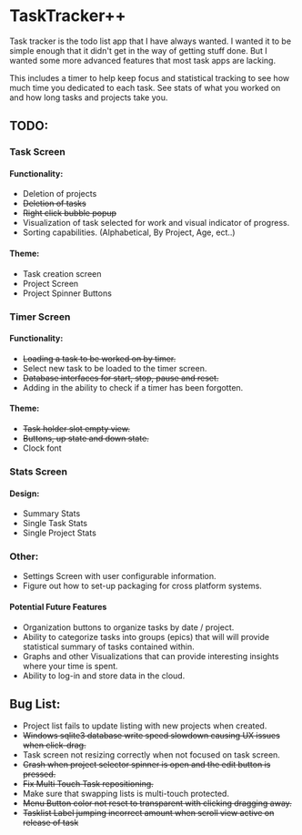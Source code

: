# TaskTracker++

Task tracker is the todo list app that I have always wanted. I wanted it to be simple enough that it didn't get in the way of getting stuff done. But I wanted some more advanced features that most task apps are lacking. 

This includes a timer to help keep focus and statistical tracking to see how much time you dedicated to each task. See stats of what you worked on and how long tasks and projects take you.


## TODO:
### Task Screen
#### Functionality:
+ Deletion of projects
+ ~~Deletion of tasks~~
+ ~~Right click bubble popup~~
+ Visualization of task selected for work and visual indicator of progress.
+ Sorting capabilities. (Alphabetical, By Project, Age, ect..) 


#### Theme:
+ Task creation screen 
+ Project Screen
+ Project Spinner Buttons

### Timer Screen
#### Functionality:
+ ~~Loading a task to be worked on by timer.~~
+ Select new task to be loaded to the timer screen.
+ ~~Database interfaces for start, stop, pause and reset.~~
+ Adding in the ability to check if a timer has been forgotten.

#### Theme:
+ ~~Task holder slot empty view.~~
+ ~~Buttons, up state and down state.~~
+ Clock font

### Stats Screen
#### Design:
+ Summary Stats
+ Single Task Stats
+ Single Project Stats

### Other:
+ Settings Screen with user configurable information.
+ Figure out how to set-up packaging for cross platform systems.

#### Potential Future Features
+ Organization buttons to organize tasks by date / project.
+ Ability to categorize tasks into groups (epics) that will will provide statistical summary of tasks contained within.
+ Graphs and other Visualizations that can provide interesting insights where your time is spent.
+ Ability to log-in and store data in the cloud.

## Bug List:
+ Project list fails to update listing with new projects when created.
+ ~~Windows sqlite3 database write speed slowdown causing UX issues when click-drag.~~
+ Task screen not resizing correctly when not focused on task screen.
+ ~~Crash when project selector spinner is open and the edit button is pressed.~~
+ ~~Fix Multi Touch Task repositioning.~~
+ Make sure that swapping lists is multi-touch protected.
+ ~~Menu Button color not reset to transparent with clicking dragging away.~~
+ ~~Tasklist Label jumping incorrect amount when scroll view active on release of task~~
